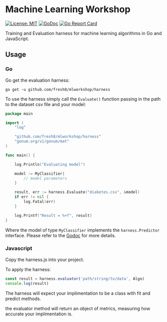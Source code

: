 # Machine Learning Workshop
[![License: MIT](https://img.shields.io/badge/License-MIT-yellow.svg)](https://opensource.org/licenses/MIT) 
[![GoDoc](https://godoc.org/github.com/fresh8/mlworkshop/harness?status.svg)](https://godoc.org/github.com/fresh8/mlworkshop/harness) 
[![Go Report Card](https://goreportcard.com/badge/github.com/fresh8/mlworkshop/harness)](https://goreportcard.com/report/github.com/fresh8/mlworkshop/harness)

Training and Evaluation harness for machine learning algorithms in Go and JavaScript.

## Usage

### Go

Go get the evaluation harness:

```
go get -u github.com/fresh8/mlworkshop/harness
```

To use the harness simply call the `Evaluate()` function passing in the path to the dataset csv file and your model:

``` go
package main

import (
	"log"

	"github.com/fresh8/mlworkshop/harness"
	"gonum.org/v1/gonum/mat"
)

func main() {

	log.Println("Evaluating model")

	model := MyClassifier{
        // model parameters
    }

	result, err := harness.Evaluate("diabetes.csv", &model)
	if err != nil {
		log.Fatal(err)
	}

	log.Printf("Result = %+f", result)
}
```

Where the model of type `MyClassifier` implements the `harness.Predictor` interface.  Please refer to the [Godoc](https://godoc.org/github.com/fresh8/mlworkshop/harness) for more details.

### Javascript

Copy the harness.js into your project.

To apply the harness:

``` js
const result = harness.evaluator('path/string/to/data', Algo)
console.log(result)
```

The harness will expect your implimentation to be a class with fit and predict methods.

the evaluator method will return an object of metrics, measuring how accurate your implimentation is.
